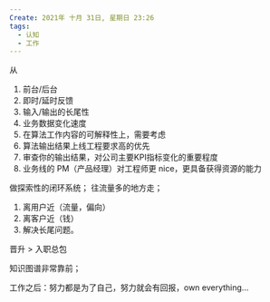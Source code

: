 ```yaml
---
Create: 2021年 十月 31日, 星期日 23:26
tags: 
  - 认知
  - 工作
---
```



从
1. 前台/后台
2. 即时/延时反馈
3. 输入/输出的长尾性
4. 业务数据变化速度
5. 在算法工作内容的可解释性上，需要考虑
6. 算法输出结果上线工程要求高的优先
7. 审查你的输出结果，对公司主要KPI指标变化的重要程度
8. 业务线的 PM（产品经理）对工程师更 nice，更具备获得资源的能力

做探索性的闭环系统；
往流量多的地方走；
1. 离用户近（流量，偏向） 
2. 离客户近（钱）
3. 解决长尾问题。


晋升 > 入职总包

知识图谱非常靠前；

工作之后：努力都是为了自己，努力就会有回报，own everything...




